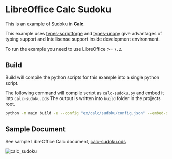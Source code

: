 # LibreOffice Calc Sudoku

This is an example of Sudoku in **Calc**.

This example uses [types-scriptforge](https://pypi.org/project/types-scriptforge/) and [types-unopy](https://pypi.org/project/types-unopy/) give advantages of typing support and Intellisense support inside development environment.

To run the example you need to use LibreOffice >= `7.2`.

## Build

Build will compile the python scripts for this example into a single python script.


The following command will compile script as `calc-sudoku.py` and embed it into `calc-sudoku.ods`
The output is written into `build` folder in the projects root.

```sh
python -m main build -e --config "ex/calc/sudoku/config.json" --embed-src "ex/calc/sudoku/calc-sudoku.ods"
```

## Sample Document

See sample LibreOffice Calc document, [calc-sudoku.ods](calc-sudoku.ods)

![calc_sudoku](https://user-images.githubusercontent.com/4193389/165391098-883a7647-5fc8-47de-b028-4c2c98337abe.png)
